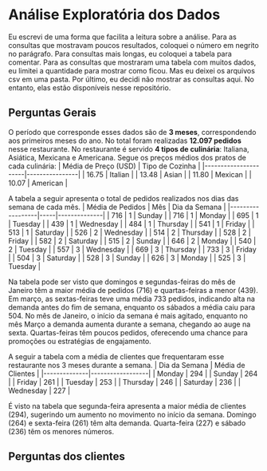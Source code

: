 # Análise Exploratória dos Dados
Eu escrevi de uma forma que facilita a leitura sobre a análise. Para as consultas que mostravam poucos resultados, coloquei o número em negrito no parágrafo. Para consultas mais longas, eu coloquei a tabela para comentar. 
Para as consultas que mostraram uma tabela com muitos dados, eu limitei a quantidade para mostrar como ficou. Mas eu deixei os arquivos csv em uma pasta.
Por último, eu decidi não mostrar as consultas aqui. No entanto, elas estão disponíveis nesse repositório. 

## Perguntas Gerais

O período que corresponde esses dados são de **3 meses**, correspondendo aos primeiros meses do ano. No total foram realizadas **12.097 pedidos** nesse restaurante.
No restaurante é servido **4 tipos de culinária**: Italiana, Asiática, Mexicana e Americana. Segue os preços médios dos pratos de cada culinária:
| Média de Preço (USD) | Tipo de Cozinha |
|----------------------|----------------|
| 16.75               | Italian        |
| 13.48               | Asian          |
| 11.80               | Mexican        |
| 10.07               | American       |

A tabela a seguir apresenta o total de pedidos realizados nos dias das semana de cada mês.
| Média de Pedidos | Mês | Dia da Semana |
|------------------|-----|--------------|
| 716             | 1   | Sunday       |
| 716             | 1   | Monday       |
| 695             | 1   | Tuesday      |
| 439             | 1   | Wednesday    |
| 484             | 1   | Thursday     |
| 541             | 1   | Friday       |
| 513             | 1   | Saturday     |
| 526             | 2   | Wednesday    |
| 514             | 2   | Thursday     |
| 528             | 2   | Friday       |
| 582             | 2   | Saturday     |
| 515             | 2   | Sunday       |
| 646             | 2   | Monday       |
| 540             | 2   | Tuesday      |
| 557             | 3   | Wednesday    |
| 669             | 3   | Thursday     |
| 733             | 3   | Friday       |
| 504             | 3   | Saturday     |
| 528             | 3   | Sunday       |
| 626             | 3   | Monday       |
| 525             | 3   | Tuesday      |

Na tabela pode ser visto que domingos e segundas-feiras do mês de Janeiro têm a maior média de pedidos (716) e quartas-feiras a menor (439).
Em março, as sextas-feiras teve uma média 733 pedidos, indicando alta na demanda antes do fim de semana, enquanto os sábados a média caiu para 504. 
No mês de Janeiro, o início da semana é mais agitado, enquanto no mês Março a demanda aumenta durante a semana, chegando ao auge na sexta. 
Quartas-feiras têm poucos pedidos, oferecendo uma chance para promoções ou estratégias de engajamento.

A seguir a tabela com a média de clientes que frequentaram esse restaurante nos 3 meses durante a semana. 
| Dia da Semana | Média de Clientes |
|--------------|------------------|
| Monday       | 294              |
| Sunday       | 264              |
| Friday       | 261              |
| Tuesday      | 253              |
| Thursday     | 246              |
| Saturday     | 236              |
| Wednesday    | 227              |

É visto na tabela que segunda-feira apresenta a maior média de clientes (294), sugerindo um aumento no movimento no início da semana. Domingo (264) e sexta-feira (261) têm alta demanda.
Quarta-feira (227) e sábado (236) têm os menores números.

## Perguntas dos clientes












